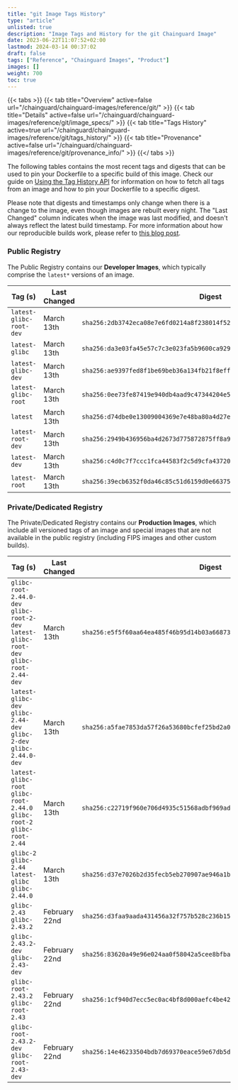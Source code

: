 ```yaml
---
title: "git Image Tags History"
type: "article"
unlisted: true
description: "Image Tags and History for the git Chainguard Image"
date: 2023-06-22T11:07:52+02:00
lastmod: 2024-03-14 00:37:02
draft: false
tags: ["Reference", "Chainguard Images", "Product"]
images: []
weight: 700
toc: true
---
```


{{< tabs >}}
{{< tab title="Overview" active=false url="/chainguard/chainguard-images/reference/git/" >}}
{{< tab title="Details" active=false url="/chainguard/chainguard-images/reference/git/image_specs/" >}}
{{< tab title="Tags History" active=true url="/chainguard/chainguard-images/reference/git/tags_history/" >}}
{{< tab title="Provenance" active=false url="/chainguard/chainguard-images/reference/git/provenance_info/" >}}
{{</ tabs >}}

The following tables contains the most recent tags and digests that can be used to pin your Dockerfile to a specific build of this image. Check our guide on [Using the Tag History API](/chainguard/chainguard-images/using-the-tag-history-api/) for information on how to fetch all tags from an image and how to pin your Dockerfile to a specific digest.

Please note that digests and timestamps only change when there is a change to the image, even though images are rebuilt every night. The "Last Changed" column indicates when the image was last modified, and doesn't always reflect the latest build timestamp. For more information about how our reproducible builds work, please refer to [this blog post](https://www.chainguard.dev/unchained/reproducing-chainguards-reproducible-image-builds).

### Public Registry
The Public Registry contains our **Developer Images**, which typically comprise the `latest*` versions of an image.

| Tag (s)                  | Last Changed | Digest                                                                    |
|--------------------------|--------------|---------------------------------------------------------------------------|
|  `latest-glibc-root-dev` | March 13th   | `sha256:2db3742eca08e7e6fd0214a8f238014f52249f9f9c9da1db1acca7d093a08114` |
|  `latest-glibc`          | March 13th   | `sha256:da3e03fa45e57c7c3e023fa5b9600ca929f82c7db03f7e32b28e3474ddc1cb0e` |
|  `latest-glibc-dev`      | March 13th   | `sha256:ae9397fed8f1be69beb36a134fb21f8eff8f7de24e956693b083fead954636e9` |
|  `latest-glibc-root`     | March 13th   | `sha256:0ee73fe87419e940db4aad9c47344204e5fc76b13c7964ad48da7ee88f6db193` |
|  `latest`                | March 13th   | `sha256:d74dbe0e13009004369e7e48ba80a4d27ec1644d834029a98e0a6ae0c7eb4ca4` |
|  `latest-root-dev`       | March 13th   | `sha256:2949b436956ba4d2673d775872875ff8a9199cc62a541088bf4f11e24056d6f5` |
|  `latest-dev`            | March 13th   | `sha256:c4d0c7f7ccc1fca44583f2c5d9cfa4372050a07102697f8e3475683e6c1cae02` |
|  `latest-root`           | March 13th   | `sha256:39ecb6352f0da46c85c51d6159d0e66375de289b654d203bfe66e2076fbf78a7` |


### Private/Dedicated Registry
The Private/Dedicated Registry contains our **Production Images**, which include all versioned tags of an image and special images that are not available in the public registry (including FIPS images and other custom builds).

| Tag (s)                                                                                   | Last Changed  | Digest                                                                    |
|-------------------------------------------------------------------------------------------|---------------|---------------------------------------------------------------------------|
|  `glibc-root-2.44.0-dev` `glibc-root-2-dev` `latest-glibc-root-dev` `glibc-root-2.44-dev` | March 13th    | `sha256:e5f5f60aa64ea485f46b95d14b03a6687357e7c75334e31c466c5ca9b697cbf4` |
|  `latest-glibc-dev` `glibc-2.44-dev` `glibc-2-dev` `glibc-2.44.0-dev`                     | March 13th    | `sha256:a5fae7853da57f26a53680bcfef25bd2a0eb6e128b123be42d3a28698236543e` |
|  `latest-glibc-root` `glibc-root-2.44.0` `glibc-root-2` `glibc-root-2.44`                 | March 13th    | `sha256:c22719f960e706d4935c51568adbf969adadc295cc0d1bffe1cdd9d4c618ae88` |
|  `glibc-2` `glibc-2.44` `latest-glibc` `glibc-2.44.0`                                     | March 13th    | `sha256:d37e7026b2d35fecb5eb270907ae946a1b8f6297babeba12843ecc7fec36ff30` |
|  `glibc-2.43` `glibc-2.43.2`                                                              | February 22nd | `sha256:d3faa9aada431456a32f757b528c236b155777ff345ce01d15d5f0c424cf43bc` |
|  `glibc-2.43.2-dev` `glibc-2.43-dev`                                                      | February 22nd | `sha256:83620a49e96e024aa0f58042a5cee8bfba67d41c91d73b61c17ae2c0f6ec8392` |
|  `glibc-root-2.43.2` `glibc-root-2.43`                                                    | February 22nd | `sha256:1cf940d7ecc5ec0ac4bf8d000aefc4be4244f0ec8f68a11acab20fe0f5c0c5d7` |
|  `glibc-root-2.43.2-dev` `glibc-root-2.43-dev`                                            | February 22nd | `sha256:14e46233504bdb7d69370eace59e67db5da0bc05e7db079c7f96fbae1c7ec99a` |

